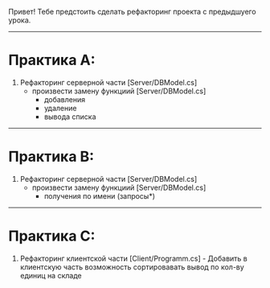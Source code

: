 Привет! Тебе предстоить сделать рефакторинг проекта с предыдшуего урока. 

---
# Практика А:

1. Рефакторинг серверной части   [Server/DBModel.cs] 
    - произвести замену функциий [Server/DBModel.cs]
        - добавления
        - удаление 
        - вывода списка


---
# Практика В: 

1. Рефакторинг серверной части   [Server/DBModel.cs] 
    - произвести замену функциий [Server/DBModel.cs]
        - получения по имени (запросы*)
---
# Практика C:

1.   Рефакторинг клиентской части [Сlient/Programm.cs] 
    - Добавить в клиентскую часть возможность сортировавать вывод по кол-ву единиц на складе
 